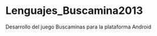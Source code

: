 Lenguajes_Buscamina2013
=======================

Desarrollo del juego Buscaminas para la plataforma Android
